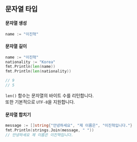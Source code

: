 ## 문자열 타입  

#### 문자열 생성  
```go
name := "이진혁"
```

#### 문자열 길이  
```go
name := "이진혁"
nationality := "Korea"
fmt.Println(len(name))
fmt.Println(len(nationality))

// 9
// 5
```
`len()` 함수는 문자열의 바이트 수를 리턴합니다.  
또한 기본적으로 `UTF-8`을 지원합니다.  

#### 문자열 합치기  
```go
message := []string{"안녕하세요", "제 이름은", "이진혁입니다."}
fmt.Println(strings.Join(message, " "))
// 안녕하세요 제 이름은 이진혁입니다.
```
